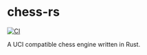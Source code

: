 # chess-rs

[![CI](https://github.com/tomcant/chess-rs/actions/workflows/ci.yml/badge.svg)](https://github.com/tomcant/chess-rs/actions/workflows/ci.yml)

A UCI compatible chess engine written in Rust.
